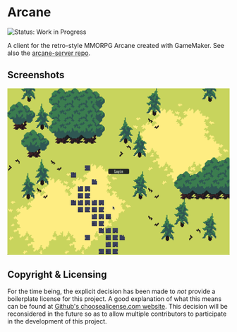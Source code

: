 # Arcane

![Status: Work in Progress](https://img.shields.io/badge/Status-Work&#32;in&#32;Progress-blue.svg)

A client for the retro-style MMORPG Arcane created with GameMaker. See also the
[arcane-server repo](https://github.com/lukehollenback/arcane-server).

## Screenshots

<p align="center">
  <img src="https://raw.githubusercontent.com/lukehollenback/arcane/master/screenshots/2020.4.22%20%E2%80%93%20Arcane%20%E2%80%93%20Basic%20Connection.gif" alt="2020.4.22 – Arcane – Basic Connection"/>
</p>


## Copyright & Licensing

For the time being, the explicit decision has been made to *not* provide a boilerplate license for
this project. A good explanation of what this means can be found at
[Github's choosealicense.com website](https://choosealicense.com/no-permission/). This decision
will be reconsidered in the future so as to allow multiple contributors to participate in the
development of this project.
